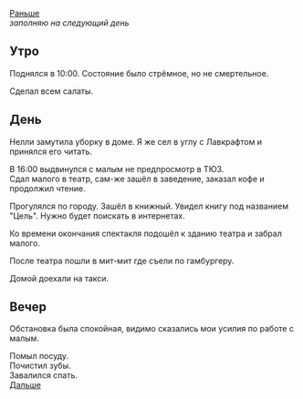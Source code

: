 [Раньше](2020.10.17.md)  
*заполняю на следующий день*
## Утро
Поднялся в 10:00. Состояние было стрёмное, но не смертельное.

Сделал всем салаты.
## День
Нелли замутила уборку в доме. Я же сел в углу с Лавкрафтом и принялся его читать.

В 16:00 выдвинулся с малым не предпросмотр в ТЮЗ.  
Сдал малого в театр, сам-же зашёл в заведение, заказал кофе и продолжил чтение.

Прогулялся по городу. Зашёл в книжный. Увидел книгу под названием "Цель". Нужно будет поискать в интернетах.

Ко времени окончания спектакля подошёл к зданию театра и забрал малого.

После театра пошли в мит-мит где съели по гамбургеру.

Домой доехали на такси.
## Вечер
Обстановка была спокойная, видимо сказались мои усилия по работе с малым.

Помыл посуду.  
Почистил зубы.  
Завалился спать.  
[Дальше](2020.10.19.md)